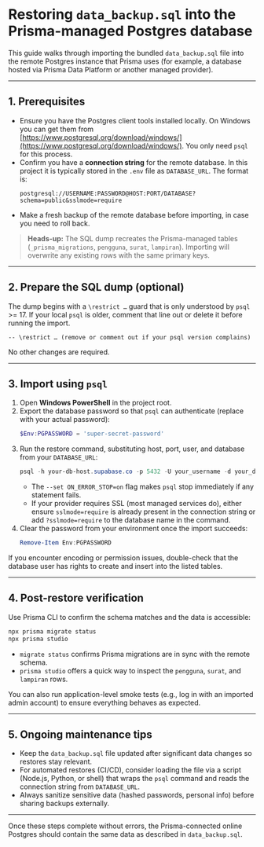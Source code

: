 # Restoring `data_backup.sql` into the Prisma-managed Postgres database

This guide walks through importing the bundled `data_backup.sql` file into the remote Postgres instance that Prisma uses (for example, a database hosted via Prisma Data Platform or another managed provider).

---

## 1. Prerequisites

- Ensure you have the Postgres client tools installed locally. On Windows you can get them from [https://www.postgresql.org/download/windows/](https://www.postgresql.org/download/windows/). You only need `psql` for this process.
- Confirm you have a **connection string** for the remote database. In this project it is typically stored in the `.env` file as `DATABASE_URL`. The format is:
  ```
  postgresql://USERNAME:PASSWORD@HOST:PORT/DATABASE?schema=public&sslmode=require
  ```
- Make a fresh backup of the remote database before importing, in case you need to roll back.

> **Heads-up:** The SQL dump recreates the Prisma-managed tables (`_prisma_migrations`, `pengguna`, `surat`, `lampiran`). Importing will overwrite any existing rows with the same primary keys.

---

## 2. Prepare the SQL dump (optional)

The dump begins with a `\restrict …` guard that is only understood by `psql` \>= 17. If your local `psql` is older, comment that line out or delete it before running the import.

```
-- \restrict … (remove or comment out if your psql version complains)
```

No other changes are required.

---

## 3. Import using `psql`

1. Open **Windows PowerShell** in the project root.
2. Export the database password so that `psql` can authenticate (replace with your actual password):
   ```powershell
   $Env:PGPASSWORD = 'super-secret-password'
   ```
3. Run the restore command, substituting host, port, user, and database from your `DATABASE_URL`:
   ```powershell
   psql -h your-db-host.supabase.co -p 5432 -U your_username -d your_database -f "data_backup.sql" --set ON_ERROR_STOP=on
   ```
   - The `--set ON_ERROR_STOP=on` flag makes `psql` stop immediately if any statement fails.
   - If your provider requires SSL (most managed services do), either ensure `sslmode=require` is already present in the connection string or add `?sslmode=require` to the database name in the command.
4. Clear the password from your environment once the import succeeds:
   ```powershell
   Remove-Item Env:PGPASSWORD
   ```

If you encounter encoding or permission issues, double-check that the database user has rights to create and insert into the listed tables.

---

## 4. Post-restore verification

Use Prisma CLI to confirm the schema matches and the data is accessible:

```powershell
npx prisma migrate status
npx prisma studio
```

- `migrate status` confirms Prisma migrations are in sync with the remote schema.
- `prisma studio` offers a quick way to inspect the `pengguna`, `surat`, and `lampiran` rows.

You can also run application-level smoke tests (e.g., log in with an imported admin account) to ensure everything behaves as expected.

---

## 5. Ongoing maintenance tips

- Keep the `data_backup.sql` file updated after significant data changes so restores stay relevant.
- For automated restores (CI/CD), consider loading the file via a script (Node.js, Python, or shell) that wraps the `psql` command and reads the connection string from `DATABASE_URL`.
- Always sanitize sensitive data (hashed passwords, personal info) before sharing backups externally.

---

Once these steps complete without errors, the Prisma-connected online Postgres should contain the same data as described in `data_backup.sql`.
